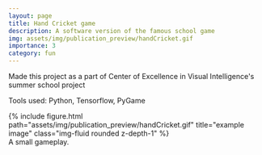 ```yaml
---
layout: page
title: Hand Cricket game
description: A software version of the famous school game
img: assets/img/publication_preview/handCricket.gif
importance: 3
category: fun
---
```


Made this project as a part of Center of Excellence in Visual Intelligence's summer school project

Tools used: Python, Tensorflow, PyGame



<div class="row">
    <div class="col-sm mt-3 mt-md-0">
        {% include figure.html path="assets/img/publication_preview/handCricket.gif" title="example image" class="img-fluid rounded z-depth-1" %}
    </div>
</div>
<div class="caption">
    A small gameplay.
</div>


